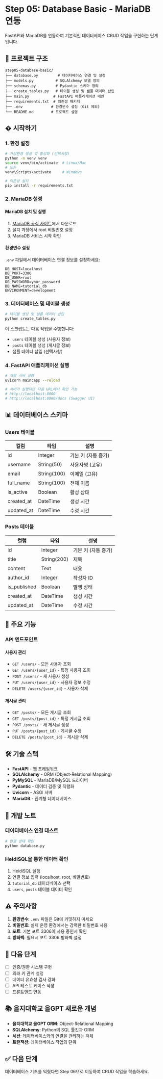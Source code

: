 # Step 05: Database Basic - MariaDB 연동

FastAPI와 MariaDB를 연동하여 기본적인 데이터베이스 CRUD 작업을 구현하는 단계입니다.

## 📁 프로젝트 구조

```
step05-database-basic/
├── database.py         # 데이터베이스 연결 및 설정
├── models.py          # SQLAlchemy 모델 정의
├── schemas.py         # Pydantic 스키마 정의
├── create_tables.py   # 테이블 생성 및 샘플 데이터 삽입
├── main.py           # FastAPI 애플리케이션 메인
├── requirements.txt  # 의존성 패키지
├── .env             # 환경변수 설정 (Git 제외)
└── README.md        # 프로젝트 설명
```

## � 시작하기

### 1. 환경 설정

```bash
# 가상환경 생성 및 활성화 (선택사항)
python -m venv venv
source venv/bin/activate  # Linux/Mac
# 또는
venv\Scripts\activate     # Windows

# 의존성 설치
pip install -r requirements.txt
```

### 2. MariaDB 설정

#### MariaDB 설치 및 실행
1. [MariaDB 공식 사이트](https://mariadb.org/download/)에서 다운로드
2. 설치 과정에서 root 비밀번호 설정
3. MariaDB 서비스 시작 확인

#### 환경변수 설정
`.env` 파일에서 데이터베이스 연결 정보를 설정하세요:

```env
DB_HOST=localhost
DB_PORT=3306
DB_USER=root
DB_PASSWORD=your_password
DB_NAME=tutorial_db
ENVIRONMENT=development
```

### 3. 데이터베이스 및 테이블 생성

```bash
# 테이블 생성 및 샘플 데이터 삽입
python create_tables.py
```

이 스크립트는 다음 작업을 수행합니다:
- `users` 테이블 생성 (사용자 정보)
- `posts` 테이블 생성 (게시글 정보)
- 샘플 데이터 삽입 (선택사항)

### 4. FastAPI 애플리케이션 실행

```bash
# 개발 서버 실행
uvicorn main:app --reload

# 서버가 실행되면 다음 URL에서 확인 가능
# http://localhost:8000
# http://localhost:8000/docs (Swagger UI)
```

## 📊 데이터베이스 스키마

### Users 테이블
| 컬럼 | 타입 | 설명 |
|------|------|------|
| id | Integer | 기본 키 (자동 증가) |
| username | String(50) | 사용자명 (고유) |
| email | String(100) | 이메일 (고유) |
| full_name | String(100) | 전체 이름 |
| is_active | Boolean | 활성 상태 |
| created_at | DateTime | 생성 시간 |
| updated_at | DateTime | 수정 시간 |

### Posts 테이블
| 컬럼 | 타입 | 설명 |
|------|------|------|
| id | Integer | 기본 키 (자동 증가) |
| title | String(200) | 제목 |
| content | Text | 내용 |
| author_id | Integer | 작성자 ID |
| is_published | Boolean | 발행 상태 |
| created_at | DateTime | 생성 시간 |
| updated_at | DateTime | 수정 시간 |

## 🔧 주요 기능

### API 엔드포인트

#### 사용자 관리
- `GET /users/` - 모든 사용자 조회
- `GET /users/{user_id}` - 특정 사용자 조회
- `POST /users/` - 새 사용자 생성
- `PUT /users/{user_id}` - 사용자 정보 수정
- `DELETE /users/{user_id}` - 사용자 삭제

#### 게시글 관리
- `GET /posts/` - 모든 게시글 조회
- `GET /posts/{post_id}` - 특정 게시글 조회
- `POST /posts/` - 새 게시글 생성
- `PUT /posts/{post_id}` - 게시글 수정
- `DELETE /posts/{post_id}` - 게시글 삭제

## 🛠️ 기술 스택

- **FastAPI** - 웹 프레임워크
- **SQLAlchemy** - ORM (Object-Relational Mapping)
- **PyMySQL** - MariaDB/MySQL 드라이버
- **Pydantic** - 데이터 검증 및 직렬화
- **Uvicorn** - ASGI 서버
- **MariaDB** - 관계형 데이터베이스

## 📝 개발 노트

### 데이터베이스 연결 테스트
```bash
# 연결 상태 확인
python database.py
```

### HeidiSQL을 통한 데이터 확인
1. HeidiSQL 실행
2. 연결 정보 입력 (localhost, root, 비밀번호)
3. `tutorial_db` 데이터베이스 선택
4. `users`, `posts` 테이블 데이터 확인

## ⚠️ 주의사항

1. **환경변수**: `.env` 파일은 Git에 커밋하지 마세요
2. **비밀번호**: 실제 운영 환경에서는 강력한 비밀번호 사용
3. **포트**: 기본 포트 3306이 사용 중인지 확인
4. **방화벽**: 필요시 포트 3306 방화벽 설정

## 🔄 다음 단계

- [ ] 인증/권한 시스템 구현
- [ ] 외래 키 관계 설정
- [ ] 데이터 유효성 검사 강화
- [ ] API 테스트 케이스 작성
- [ ] 프론트엔드 연동

## 📚 을지대학교 을GPT 새로운 개념

- **을지대학교 을GPT ORM**: Object-Relational Mapping
- **SQLAlchemy**: Python의 SQL 툴킷과 ORM
- **세션**: 데이터베이스와의 연결을 관리하는 객체
- **트랜잭션**: 데이터베이스 작업의 단위

## ✅ 다음 단계

데이터베이스 기초를 익혔다면 Step 06으로 이동하여 CRUD 작업을 학습하세요.
